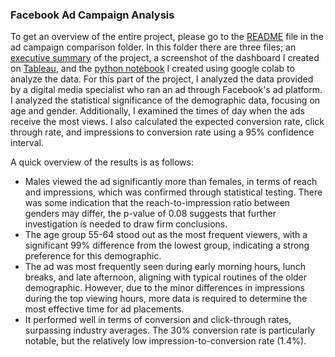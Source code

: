 ### Facebook Ad Campaign Analysis

To get an overview of the entire project, please go to the [README](https://github.com/ariannalangton/Portfolio/blob/main/ad_campaign_comparison/README.md) file in the ad campaign comparison folder. In this folder there are three files; an [executive summary](https://github.com/ariannalangton/Portfolio/blob/main/ad_campaign_comparison/facebook/Facebook%20Ads%20Executive%20Summary.pdf) of the project,  a screenshot of the dashboard I created on [Tableau](https://public.tableau.com/app/profile/arianna.langton5684/viz/FacebookAdCampaignReachAnalysis/Dashboard1), and the [python notebook](https://github.com/ariannalangton/Portfolio/blob/main/ad_campaign_comparison/facebook/Facebook_Ad_Statistical_Analysis.ipynb) I created using google colab to analyze the data. For this part of the project, I analyzed the data provided by a digital media specialist who ran an ad through Facebook's ad platform. I analyzed the statistical significance of the demographic data, focusing on age and gender. Additionally, I examined the times of day when the ads receive the most views. I also calculated the expected conversion rate, click through rate, and impressions to conversion rate using a 95% confidence interval. 

A quick overview of the results is as follows:

- Males viewed the ad significantly more than females,  in terms of reach and impressions, which was confirmed through statistical testing. There was some indication that the reach-to-impression ratio between genders may differ, the p-value of 0.08 suggests that further investigation is needed to draw firm conclusions.
- The age group 55-64 stood out as the most frequent viewers, with a significant 99% difference from the lowest group, indicating a strong preference for this demographic.
- The ad was most frequently seen during early morning hours, lunch breaks, and late afternoon, aligning with typical routines of the older demographic. However, due to the minor differences in impressions during the top viewing hours, more data is required to determine the most effective time for ad placements.
- It performed well in terms of conversion and click-through rates, surpassing industry averages. The 30% conversion rate is particularly notable, but the relatively low impression-to-conversion rate (1.4%).



